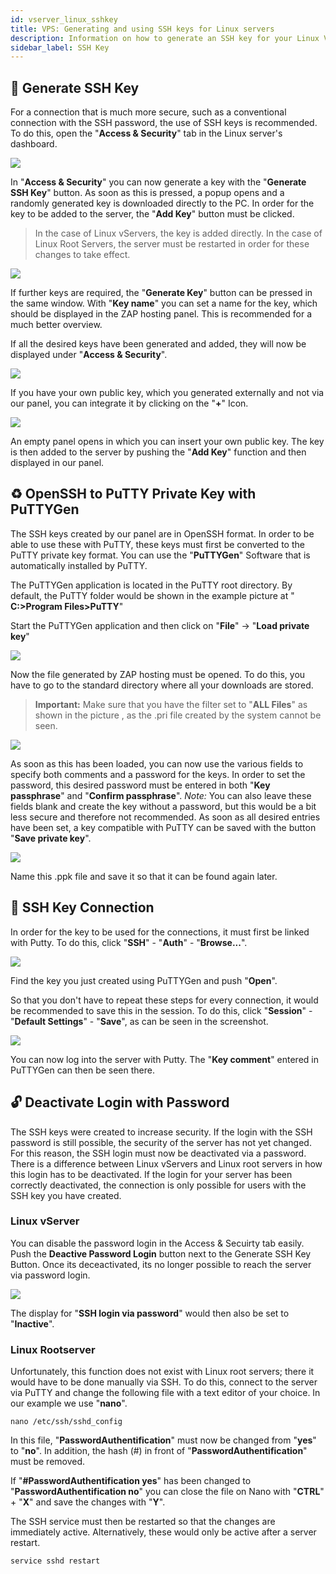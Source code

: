 ```yaml
---
id: vserver_linux_sshkey
title: VPS: Generating and using SSH keys for Linux servers
description: Information on how to generate an SSH key for your Linux VPS from ZAP-Hosting and how to use the key - ZAP-Hosting.com documentation
sidebar_label: SSH Key
---
```


## 🔑 Generate SSH Key

For a connection that is much more secure, such as a conventional connection with the SSH password, the use of SSH keys is recommended. To do this, open the "**Access & Security**" tab in the Linux server's dashboard. 

![](https://screensaver01.zap-hosting.com/index.php/s/E6PM2MZ4y4yxLpx/preview)

In "**Access & Security**" you can now generate a key with the "**Generate SSH Key**" button. 
As soon as this is pressed, a popup opens and a randomly generated key is downloaded directly to the PC.
In order for the key to be added to the server, the "**Add Key**" button must be clicked. 

> In the case of Linux vServers, the key is added directly. In the case of Linux Root Servers, the server must be restarted in order for these changes to take effect.

![](https://screensaver01.zap-hosting.com/index.php/s/SdSxcmMLSKWCkJH/preview)

If further keys are required, the "**Generate Key**" button can be pressed in the same window.
With "**Key name**"  you can set a name for the key, which should be displayed in the ZAP hosting panel. This is recommended for a much better overview.

If all the desired keys have been generated and added, they will now be displayed under "**Access & Security**".

![](https://screensaver01.zap-hosting.com/index.php/s/q4fqLbSXts7Ng2x/preview)

If you have your own public key, which you generated externally and not via our panel, you can integrate it by clicking on the "**+**" Icon. 

![](https://screensaver01.zap-hosting.com/index.php/s/3f9LSH4fN366kQc/preview)

An empty panel opens in which you can insert your own public key. The key is then added to the server by pushing the "**Add Key**" function and then displayed in our panel.

## ♻️ OpenSSH to PuTTY Private Key with PuTTYGen

The SSH keys created by our panel are in OpenSSH format. In order to be able to use these with PuTTY, these keys must first be converted to the PuTTY private key format. You can use the "**PuTTYGen**" Software that is automatically installed by PuTTY.

The PuTTYGen application is located in the PuTTY root directory. By default, the PuTTY folder would be shown in the example picture at " **C:>Program Files>PuTTY**"

Start the PuTTYGen application and then click on "**File**" -> "**Load private key**"

![](https://screensaver01.zap-hosting.com/index.php/s/Mrog5dgMsFxkKtc/preview)

Now the file generated by ZAP hosting must be opened. To do this, you have to go to the standard directory where all your downloads are stored.

> **Important:** Make sure that you have the filter set to "**ALL Files**" as shown in the picture , as the .pri file created by the system cannot be seen.

![](https://screensaver01.zap-hosting.com/index.php/s/kXAczR4T5CLWiEa/preview)

As soon as this has been loaded, you can now use the various fields to specify both comments and a password for the keys. In order to set the password, this desired password must be entered in both "**Key passphrase**" and "**Confirm passphrase**".
*Note:* You can also leave these fields blank and create the key without a password, but this would be a bit less secure and therefore not recommended. As soon as all desired entries have been set, a key compatible with PuTTY can be saved with the button "**Save private key**".

![](https://screensaver01.zap-hosting.com/index.php/s/Y7KwrYa4LqzTezC/preview)

Name this .ppk file and save it so that it can be found again later.


## 📶 SSH Key Connection

In order for the key to be used for the connections, it must first be linked with Putty. To do this, click "**SSH**" - "**Auth**" - "**Browse...**".

![](https://screensaver01.zap-hosting.com/index.php/s/C2obbyGRHREDMRD/preview)

Find the key you just created using PuTTYGen and push "**Open**".

So that you don't have to repeat these steps for every connection, it would be recommended to save this in the session. To do this, click "**Session**" - "**Default Settings**" - "**Save**", as can be seen in the screenshot.

![](https://screensaver01.zap-hosting.com/index.php/s/DQeJ2ydWtAjNrTK/preview)

You can now log into the server with Putty. The "**Key comment**" entered in PuTTYGen can then be seen there.

## 🔓 Deactivate Login with Password

The SSH keys were created to increase security. If the login with the SSH password is still possible, the security of the server has not yet changed. For this reason, the SSH login must now be deactivated via a password. There is a difference between Linux vServers and Linux root servers in how this login has to be deactivated. If the login for your server has been correctly deactivated, the connection is only possible for users with the SSH key you have created.

### Linux vServer

You can disable the password login in the Access & Secuirty tab easily.
Push the **Deactive Password Login** button next to the Generate SSH Key Button. 
Once its deceactivated, its no longer possible to reach the server via password login. 

![](https://screensaver01.zap-hosting.com/index.php/s/bkAdGwLWqC5snAZ/preview)

The display for "**SSH login via password**" would then also be set to "**Inactive**".


### Linux Rootserver

Unfortunately, this function does not exist with Linux root servers; there it would have to be done manually via SSH. To do this, connect to the server via PuTTY and change the following file with a text editor of your choice. In our example we use "**nano**".

```
nano /etc/ssh/sshd_config
```

In this file, "**PasswordAuthentification**" must now be changed from "**yes**" to "**no**".
In addition, the hash (#) in front of "**PasswordAuthentification**" must be removed.

If "**#PasswordAuthentification yes**" has been changed to "**PasswordAuthentification no**" you can close the file on Nano with "**CTRL**" + "**X**" and save the changes with "**Y**".


The SSH service must then be restarted so that the changes are immediately active. Alternatively, these would only be active after a server restart.

```
service sshd restart
```

